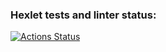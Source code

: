 ### Hexlet tests and linter status:
[![Actions Status](https://github.com/mokevnin/devops-for-programmers-project-lvl1/workflows/hexlet-check/badge.svg)](https://github.com/mokevnin/devops-for-programmers-project-lvl1/actions)